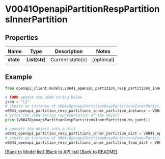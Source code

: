 # V0041OpenapiPartitionRespPartitionsInnerPartition


## Properties

Name | Type | Description | Notes
------------ | ------------- | ------------- | -------------
**state** | **List[str]** | Current state(s) | [optional] 

## Example

```python
from openapi_client.models.v0041_openapi_partition_resp_partitions_inner_partition import V0041OpenapiPartitionRespPartitionsInnerPartition

# TODO update the JSON string below
json = "{}"
# create an instance of V0041OpenapiPartitionRespPartitionsInnerPartition from a JSON string
v0041_openapi_partition_resp_partitions_inner_partition_instance = V0041OpenapiPartitionRespPartitionsInnerPartition.from_json(json)
# print the JSON string representation of the object
print(V0041OpenapiPartitionRespPartitionsInnerPartition.to_json())

# convert the object into a dict
v0041_openapi_partition_resp_partitions_inner_partition_dict = v0041_openapi_partition_resp_partitions_inner_partition_instance.to_dict()
# create an instance of V0041OpenapiPartitionRespPartitionsInnerPartition from a dict
v0041_openapi_partition_resp_partitions_inner_partition_from_dict = V0041OpenapiPartitionRespPartitionsInnerPartition.from_dict(v0041_openapi_partition_resp_partitions_inner_partition_dict)
```
[[Back to Model list]](../README.md#documentation-for-models) [[Back to API list]](../README.md#documentation-for-api-endpoints) [[Back to README]](../README.md)



